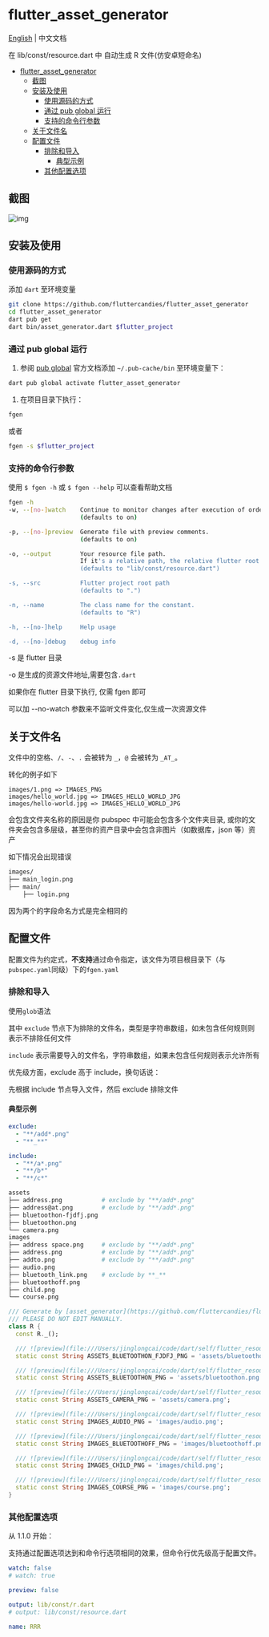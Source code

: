 # flutter_asset_generator

[English](README.md) | 中文文档

在 lib/const/resource.dart 中 自动生成 R 文件(仿安卓短命名)

- [flutter\_asset\_generator](#flutter_asset_generator)
  - [截图](#截图)
  - [安装及使用](#安装及使用)
    - [使用源码的方式](#使用源码的方式)
    - [通过 pub global 运行](#通过-pub-global-运行)
    - [支持的命令行参数](#支持的命令行参数)
  - [关于文件名](#关于文件名)
  - [配置文件](#配置文件)
    - [排除和导入](#排除和导入)
      - [典型示例](#典型示例)
    - [其他配置选项](#其他配置选项)

## 截图

![img](https://raw.githubusercontent.com/CaiJingLong/some_asset/master/asset_gen_3.0.gif)

## 安装及使用

### 使用源码的方式

添加 `dart` 至环境变量

```bash
git clone https://github.com/fluttercandies/flutter_asset_generator
cd flutter_asset_generator
dart pub get
dart bin/asset_generator.dart $flutter_project
```

### 通过 pub global 运行

1. 参阅 [pub global][] 官方文档添加 `~/.pub-cache/bin` 至环境变量下：

```bash
dart pub global activate flutter_asset_generator
```

1. 在项目目录下执行：

```bash
fgen
```

或者

```bash
fgen -s $flutter_project
```

### 支持的命令行参数

使用 `$ fgen -h` 或 `$ fgen --help` 可以查看帮助文档

```bash
fgen -h
-w, --[no-]watch    Continue to monitor changes after execution of orders.
                    (defaults to on)

-p, --[no-]preview  Generate file with preview comments.
                    (defaults to on)

-o, --output        Your resource file path.
                    If it's a relative path, the relative flutter root directory
                    (defaults to "lib/const/resource.dart")

-s, --src           Flutter project root path
                    (defaults to ".")

-n, --name          The class name for the constant.
                    (defaults to "R")

-h, --[no-]help     Help usage

-d, --[no-]debug    debug info
```

-s 是 flutter 目录

-o 是生成的资源文件地址,需要包含`.dart`

如果你在 flutter 目录下执行, 仅需 fgen 即可

可以加 --no-watch 参数来不监听文件变化,仅生成一次资源文件

## 关于文件名

文件中的空格、`/`、`-`、`.` 会被转为 `_`，`@` 会被转为 `_AT_`。

转化的例子如下

```log
images/1.png => IMAGES_PNG
images/hello_world.jpg => IMAGES_HELLO_WORLD_JPG
images/hello-world.jpg => IMAGES_HELLO_WORLD_JPG
```

会包含文件夹名称的原因是你 pubspec 中可能会包含多个文件夹目录, 或你的文件夹会包含多层级，甚至你的资产目录中会包含非图片（如数据库，json 等）资产

如下情况会出现错误

```bash
images/
├── main_login.png
├── main/
    ├── login.png
```

因为两个的字段命名方式是完全相同的

## 配置文件

配置文件为约定式，**不支持**通过命令指定，该文件为项目根目录下（与`pubspec.yaml`同级）下的`fgen.yaml`

### 排除和导入

使用`glob`语法

其中 `exclude` 节点下为排除的文件名，类型是字符串数组，如未包含任何规则则表示不排除任何文件

`include` 表示需要导入的文件名，字符串数组，如果未包含任何规则表示允许所有

优先级方面，exclude 高于 include，换句话说：

先根据 include 节点导入文件，然后 exclude 排除文件

#### 典型示例

```yaml
exclude:
  - "**/add*.png"
  - "**_**"

include:
  - "**/a*.png"
  - "**/b*"
  - "**/c*"
```

```sh
assets
├── address.png           # exclude by "**/add*.png"
├── address@at.png        # exclude by "**/add*.png"
├── bluetoothon-fjdfj.png
├── bluetoothon.png
└── camera.png
images
├── address space.png     # exclude by "**/add*.png"
├── address.png           # exclude by "**/add*.png"
├── addto.png             # exclude by "**/add*.png"
├── audio.png
├── bluetooth_link.png    # exclude by **_**
├── bluetoothoff.png
├── child.png
└── course.png
```

```dart
/// Generate by [asset_generator](https://github.com/fluttercandies/flutter_asset_generator) library.
/// PLEASE DO NOT EDIT MANUALLY.
class R {
  const R._();

  /// ![preview](file:///Users/jinglongcai/code/dart/self/flutter_resource_generator/example/assets/bluetoothon-fjdfj.png)
  static const String ASSETS_BLUETOOTHON_FJDFJ_PNG = 'assets/bluetoothon-fjdfj.png';

  /// ![preview](file:///Users/jinglongcai/code/dart/self/flutter_resource_generator/example/assets/bluetoothon.png)
  static const String ASSETS_BLUETOOTHON_PNG = 'assets/bluetoothon.png';

  /// ![preview](file:///Users/jinglongcai/code/dart/self/flutter_resource_generator/example/assets/camera.png)
  static const String ASSETS_CAMERA_PNG = 'assets/camera.png';

  /// ![preview](file:///Users/jinglongcai/code/dart/self/flutter_resource_generator/example/images/audio.png)
  static const String IMAGES_AUDIO_PNG = 'images/audio.png';

  /// ![preview](file:///Users/jinglongcai/code/dart/self/flutter_resource_generator/example/images/bluetoothoff.png)
  static const String IMAGES_BLUETOOTHOFF_PNG = 'images/bluetoothoff.png';

  /// ![preview](file:///Users/jinglongcai/code/dart/self/flutter_resource_generator/example/images/child.png)
  static const String IMAGES_CHILD_PNG = 'images/child.png';

  /// ![preview](file:///Users/jinglongcai/code/dart/self/flutter_resource_generator/example/images/course.png)
  static const String IMAGES_COURSE_PNG = 'images/course.png';
}
```

### 其他配置选项

从 1.1.0 开始：

支持通过配置选项达到和命令行选项相同的效果，但命令行优先级高于配置文件。

```yaml
watch: false
# watch: true

preview: false

output: lib/const/r.dart
# output: lib/const/resource.dart

name: RRR
```

[pub global]: https://dart.dev/tools/pub/cmd/pub-global#running-a-script-from-your-path
